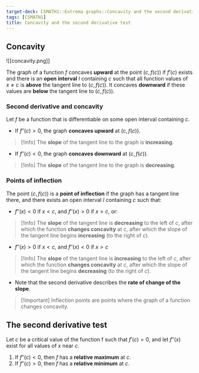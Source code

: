 ```yaml
---
target-deck: CSMATH1::Extrema graphs::Concavity and the second derivative test
tags: [CSMATH1]
title: Concavity and the second derivative test
---
```


## Concavity

![[concavity.png]]

The graph of a function $f$ concaves **upward** at the point $(c,f(c))$ if $f'(c)$ exists and there is an **open interval** $I$ containing $c$ such that all function values of $x \neq c$ is **above** the tangent line to $(c,f(c))$. It concaves **downward** if these values are **below** the tangent line to $(c, f(c))$.

<!--ID: 1711041031777-->

### Second derivative and concavity

Let $f$ be a function that is differentiable on some open interval containing $c$.

- If $f''(c)>0$, the graph **concaves upward** at $(c, f(c))$.

>[!info] The **slope** of the tangent line to the graph is **increasing**.

- If $f''(c)<0$, the graph **concaves downward** at $(c, f(c))$.

>[!info] The **slope** of the tangent line to the graph is **decreasing**.

<!--ID: 1711041031783-->

### Points of inflection

The point $(c, f(c))$ is a **point of inflection** if the graph has a tangent line there, and there exists an open interval $I$ containing $c$ such that:

- $f''(x)<0$ if $x<c$, and $f''(x)>0$ if $x>c$, or:

>[!info] The **slope** of the tangent line is **decreasing** to the left of $c$, after which the function **changes concavity** at $c$, after which the slope of the tangent line begins **increasing** (to the right of $c$).

- $f''(x)>0$ if $x<c$, and $f''(x)<0$ if $x>c$

>[!info] The **slope** of the tangent line is **increasing** to the left of $c$, after which the function **changes concavity** at $c$, after which the slope of the tangent line begins **decreasing** (to the right of $c$).

- Note that the second derivative describes the **rate of change of the slope**.

>[!important] Inflection points are points where the graph of a function changes concavity.

<!--ID: 1711041031788-->

## The second derivative test

Let $c$ be a critical value of the function f such that $f'(c)=0$, and let $f''(x)$ exist for all values of $x$ near $c$.

1. If $f''(c)<0$, then $f$ has a **relative maximum** at $c$.
2. If $f''(c)>0$, then $f$ has a **relative minimum** at $c$.
<!--ID: 1711041031794-->
